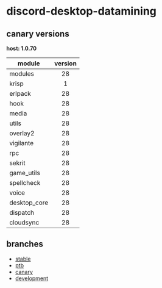 # discord-desktop-datamining

## canary versions

**host: 1.0.70**

| module | version |
| ------ | :-----: |
| modules | 28 |
| krisp | 1 |
| erlpack | 28 |
| hook | 28 |
| media | 28 |
| utils | 28 |
| overlay2 | 28 |
| vigilante | 28 |
| rpc | 28 |
| sekrit | 28 |
| game_utils | 28 |
| spellcheck | 28 |
| voice | 28 |
| desktop_core | 28 |
| dispatch | 28 |
| cloudsync | 28 |

## branches

- [stable](https://github.com/OpenAsar/discord-desktop-datamining/tree/stable)
- [ptb](https://github.com/OpenAsar/discord-desktop-datamining/tree/ptb)
- [canary](https://github.com/OpenAsar/discord-desktop-datamining/tree/canary)
- [development](https://github.com/OpenAsar/discord-desktop-datamining/tree/development)